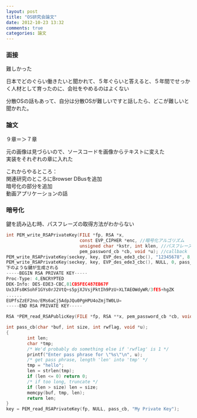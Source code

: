 ```yaml
---
layout: post
title: "OS研究会論文"
date: 2012-10-23 13:32
comments: true
categories: 論文
---
```

### 面接
難しかった

日本でどのぐらい働きたいと聞かれて、５年ぐらいと答えると、５年間でせっかく人材として育ったのに、会社をやめるのはよくない

分散OSの話もあって、自分は分散OSが難しいですと話したら、どこが難しいと聞かれた。

### 論文
９章＝＞７章

元の画像は見づらいので、ソースコードを画像からテキストに変えた  
実装をそれぞれの章に入れた

これからやるところ：  
関連研究のところにBrowser DBusを追加  
暗号化の部分を追加  
動画アプリケーションの話

### 暗号化
鍵を読み込む時、パスフレーズの取得方法がわからない
```c
int PEM_write_RSAPrivateKey(FILE *fp, RSA *x,
                            const EVP_CIPHER *enc, //暗号化アルゴリズム
							unsigned char *kstr, int klen, //パスフレーズと長さ
							pem_password_cb *cb, void *u); //callback
PEM_write_RSAPrivateKey(seckey, key, EVP_des_ede3_cbc(), "12345678", 8, NULL, NULL);
PEM_write_RSAPrivateKey(seckey, key, EVP_des_ede3_cbc(), NULL, 0, pass_cb, "My Private Key");
下のような鍵が生成される
-----BEGIN RSA PRIVATE KEY-----
Proc-Type: 4,ENCRYPTED
DEK-Info: DES-EDE3-CBC,81CB5FEC487EB67F
Ux3JFs0KSohF1GYs0rJ2VtQ+s5pjXJVsjPktIh9PzU+XLTAEOWdyWR/3fE5+hgZK
......
EUPfsZzEF2no/EMs6aCj5AdpJQu0PgHPU4oZmjTW0LU=
-----END RSA PRIVATE KEY-----
```

```c
RSA *PEM_read_RSAPublicKey(FILE *fp, RSA **x, pem_password_cb *cb, void *u);
```

```c
int pass_cb(char *buf, int size, int rwflag, void *u);
{
        int len;
		char *tmp;
		/* We'd probably do something else if 'rwflag' is 1 */
		printf("Enter pass phrase for \"%s\"\n", u);
		/* get pass phrase, length 'len' into 'tmp' */
		tmp = "hello";
		len = strlen(tmp);
		if (len <= 0) return 0;
		/* if too long, truncate */
		if (len > size) len = size;
		memcpy(buf, tmp, len);
		return len;
}
key = PEM_read_RSAPrivateKey(fp, NULL, pass_cb, "My Private Key");
```

